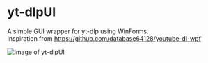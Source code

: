 # yt-dlpUI

A simple GUI wrapper for yt-dlp using WinForms.  
Inspiration from https://github.com/database64128/youtube-dl-wpf  
  
![Image of yt-dlpUI](https://i.imgur.com/diZCz7K.png)
